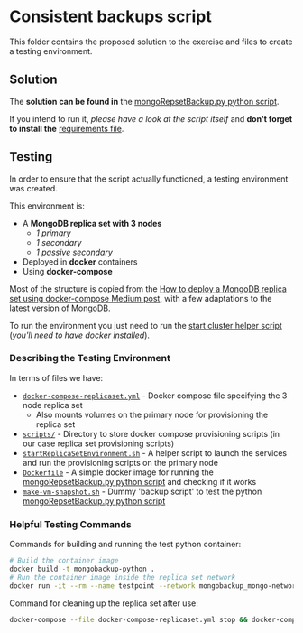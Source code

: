 # Consistent backups script

This folder contains the proposed solution to the exercise and files to create a testing environment.

## Solution

The **solution can be found in** the [mongoRepsetBackup.py python script](./mongoRepsetBackup.py).

If you intend to run it, *please have a look at the script itself* and **don't forget to install the** [requirements file](./requirements.txt).

## Testing

In order to ensure that the script actually functioned, a testing environment was created.

This environment is:
- A **MongoDB replica set with 3 nodes**
  - *1 primary*
  - *1 secondary*
  - *1 passive secondary*
- Deployed in **docker** containers
- Using **docker-compose**

Most of the structure is copied from the [How to deploy a MongoDB replica set using docker-compose Medium post](https://blog.devgenius.io/how-to-deploy-a-mongodb-replicaset-using-docker-compose-a538100db471), with a few adaptations to the latest version of MongoDB.

To run the environment you just need to run the [start cluster helper script](./startReplicaSetEnvironment.sh) (*you'll need to have docker installed*).

### Describing the Testing Environment

In terms of files we have:
- [`docker-compose-replicaset.yml`](./docker-compose-replicaset.yml) - Docker compose file specifying the 3 node replica set 
  - Also mounts volumes on the primary node for provisioning the replica set
- [`scripts/`](./scripts/) - Directory to store docker compose provisioning scripts (in our case replica set provisioning scripts)
- [`startReplicaSetEnvironment.sh`](./startReplicaSetEnvironment.sh) - A helper script to launch the services and run the provisioning scripts on the primary node
- [`Dockerfile`](./Dockerfile) - A simple docker image for running the [mongoRepsetBackup.py python script](./mongoRepsetBackup.py) and checking if it works
- [`make-vm-snapshot.sh`](./make-vm-snapshot.sh) - Dummy 'backup script' to test the python [mongoRepsetBackup.py python script](./mongoRepsetBackup.py)

### Helpful Testing Commands

Commands for building and running the test python container:

```bash
# Build the container image
docker build -t mongobackup-python .
# Run the container image inside the replica set network
docker run -it --rm --name testpoint --network mongobackup_mongo-network mongobackup-python 
```

Command for cleaning up the replica set after use:

```bash
docker-compose --file docker-compose-replicaset.yml stop && docker-compose --file docker-compose-replicaset.yml rm -f
```
